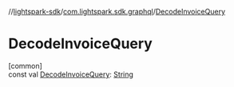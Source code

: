 //[lightspark-sdk](../../index.md)/[com.lightspark.sdk.graphql](index.md)/[DecodeInvoiceQuery](-decode-invoice-query.md)

# DecodeInvoiceQuery

[common]\
const val [DecodeInvoiceQuery](-decode-invoice-query.md): [String](https://kotlinlang.org/api/latest/jvm/stdlib/kotlin/-string/index.html)

